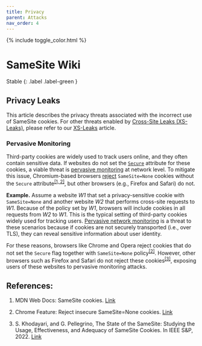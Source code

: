 ```yaml
---
title: Privacy
parent: Attacks
nav_order: 4
---
```


{% include toggle_color.html %}

# SameSite Wiki

Stable
{: .label .label-green }

## Privacy Leaks

This article describes the privacy threats associated with the incorrect use of SameSite cookies. For other threats enabled by [Cross-Site Leaks (XS-Leaks)](https://xsleaks.dev/), please refer to our [XS-Leaks](/same-site-wiki/docs/attacks/xs-leaks) article. 


### Pervasive Monitoring 

Third-party cookies are widely used to track users online, and they often contain sensitive data.
If websites do not set the [`Secure`](https://developer.mozilla.org/en-US/docs/Web/HTTP/Cookies#:~:text=A%20cookie%20with%20the%20Secure,cookies%20with%20the%20Secure%20attribute.) attribute for these cookies, a viable threat is [pervasive monitoring](https://datatracker.ietf.org/doc/html/rfc7258) at network level.
To mitigate this issue, Chromium-based browsers [reject](https://www.chromestatus.com/feature/5633521622188032) `SameSite=None` cookies without the `Secure` attribute<sup>[\[1, 2\]](#references)</sup>, but other browsers (e.g., Firefox and Safari) do not.


**Example.** Assume a website *W1* that set a privacy-sensitive cookie with `SameSite=None` and another website *W2* that performs cross-site requests to *W1*. Because of the policy set by *W1*, browsers will include cookies in all requests from *W2* to *W1*. This is the typical setting of third-party cookies widely used for tracking users. [Pervasive network monitoring](https://datatracker.ietf.org/doc/html/rfc7258) is a threat to these scenarios because if cookies are not securely transported (i.e., over TLS), they can reveal sensitive information about user identity. 

For these reasons, browsers like Chrome and Opera reject cookies that do not set the `Secure` flag together with `SameSite=None` policy<sup>[\[2\]](#references)</sup>. However, other browsers such as Firefox and Safari do not reject these cookies<sup>[\[3\]](#references)</sup>, exposing users of these websites to pervasive monitoring attacks.



## References:

1. MDN Web Docs: SameSite cookies. [Link](https://developer.mozilla.org/en-US/docs/Web/HTTP/Headers/Set-Cookie/SameSite)


2. Chrome Feature: Reject insecure SameSite=None cookies. [Link](https://www.chromestatus.com/feature/5633521622188032)

3. S. Khodayari, and G. Pellegrino, The State of the SameSite: Studying the Usage, Effectiveness, and Adequacy of SameSite Cookies. In IEEE S&P, 2022. [Link](https://www.computer.org/csdl/proceedings-article/sp/2022/131600a312/1wKCekDtj8Y)